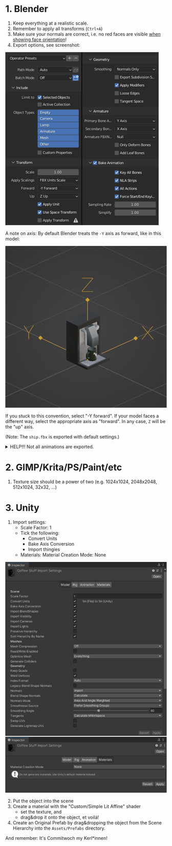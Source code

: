 # 1. Blender
1. Keep everything at a realistic scale.
2. Remember to apply all transforms (`Ctrl+A`)
3. Make sure your normals are correct, i.e. no red faces are visible
[when showing face orientation](img/shownorms.png)!
4. Export options, see screenshot:

![blenderexport](img/fbx_export.png)

A note on axis:  By default Blender treats the `-Y` axis as forward,
like in this model:

![coffeeorientation](img/axis.png)

If you stuck to this convention, select "-Y forward".  If your model
faces a different way, select the appropriate axis as "forward".
In any case, `Z` will be the "up" axis.

(Note: The `ship.fbx` is exported with default settings.)

<details>
    <summary>
        HELP!!! Not all animations are exported.
    </summary>
    <p>
        In Blender, open up a *Nonlinear Animation* window....<br>
        <img src="img/nonlin.png" /><br>
        ...and check the boxes next to all animations you need.<br>
        <img src="img/nonlin2.png" />
    </p>
</details>

# 2. GIMP/Krita/PS/Paint/etc
1. Texture size should be a power of two (e.g. 1024x1024, 2048x2048,
  512x1024, 32x32, ...)

# 3. Unity
1. Import settings:
    * Scale Factor: 1
    * Tick the following:
        * Convert Units
        * Bake Axis Conversion
        * Import thingies
    * Materials:  Material Creation Mode:  None

![importmodel](img/fbx_import_model.png)
![importmaterials](img/fbx_import_materials.png)

2. Put the object into the scene
3. Create a material with the "Custom/Simple Lit Affine" shader
    * set the texture, and
    * drag&drop it onto the object, et voilá!
4. Create an Original Prefab by drag&dropping the object from the Scene
   Hierarchy into the `Assets/Prefabs` directory.

And remember:  It's Commitwoch my Kerl\*innen!
